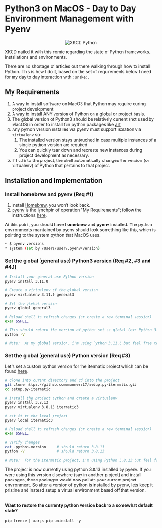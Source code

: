 # Python3 on MacOS - Day to Day Environment Management with Pyenv

<p align="center">
  <img src="https://imgs.xkcd.com/comics/python_environment.png?raw=true" alt="XKCD Python"/>
</p>
XKCD nailed it with this comic regarding the state of Python frameworks, installations and environments.  

There are no shortage of articles out there walking through how to install Python.  This is how I do it, based on the set of requirements below I need for my day to day interaction with `:snake:`.

## My Requirements

1. A way to install software on MacOS that Python may require during project development.
2. A way to install ANY version of Python on a global or project basis.
3. The global version of Python3 should be relatively current (not used by MacOS) in order to install fun python packages like [art](https://pypi.org/project/art/).
4. Any python version installed via pyenv must support isolation via `virtualenv` so:
    1. The installed version stays untouched in case multiple instances of a single python version are required
    2. You can quickly tear down and recreate new instances during project development as necessary.
5. If I `cd` into the project, the shell automatically changes the version (or virtualenv) of Python that pertains to that project.

## Installation and Implementation

### Install homebrew and pyenv (Req #1)

1. Install [Homebrew](https://brew.sh/), you won't look back.
2. [pyenv](https://realpython.com/intro-to-pyenv/) is the lynchpin of operation "My Requirements"; follow the instructions [here](https://github.com/pyenv/pyenv#homebrew-in-macos).

At this point, you should have **homebrew** and **pyenv** installed.  The python environments maintained by pyenv should look something like this, which is pointing to the system python that MacOS uses.

```bash
~ $ pyenv versions
* system (set by /Users/user/.pyenv/version)
```

### Set the global (general use) Python3 version (Req #2, #3 and #4.1)
```bash
# Install your general use Python version
pyenv install 3.11.0

# Create a virtualenv of the global version
pyenv virtualenv 3.11.0 general3

# Set the global version
pyenv global general3

# Reload shell to refresh changes (or create a new terminal session)
exec $SHELL

# This should return the version of python set as global (ex: Python 3.11.0)
python -V

# Note:  As my global version, i'm using Python 3.11.0 but feel free to substitue the version of your choice.
```
### Set the global (general use) Python version (Req #3)

Let's set a custom python version for the itermatic project which can be found [here](https://github.com/munners17/setup.py-itermatic).

``` bash
# clone into curent directory and cd into the project
git clone https://github.com/munners17/setup.py-itermatic.git
cd setup.py-itermatic

# install the project python and create a virtualenv
pyenv install 3.8.13
pyenv virtualenv 3.8.13 itermatic3

# set it to the local project
pyenv local itermatic3

# Reload shell to refresh changes (or create a new terminal session)
exec $SHELL

# verify changes
cat .python-version     # should return 3.8.13
python -V               # should return 3.8.13

# Note:  For the itermatic project, i'm using Python 3.8.13 but feel free to substitue the version of your choice.
```



The project is now currently using python 3.8.13 installed by pyenv.  If you were using this version elsewhere (say in another project) and install packages, these packages would now pollute your current project environment.  So after a version of python is installed by pyenv, lets keep it pristine and instead setup a virtual environment based off that version.

```bash


```


#### Want to restore the currenty python version back to a somewhat default state?
```pip freeze | xargs pip uninstall -y```


